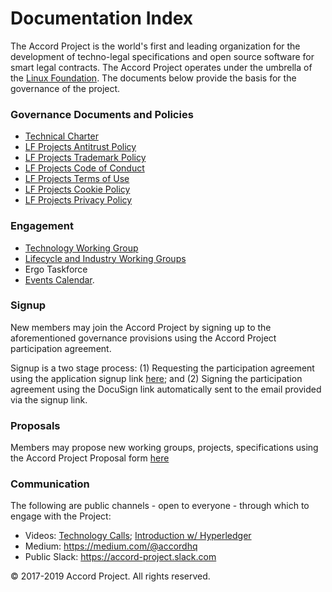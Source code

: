# Documentation Index

The Accord Project is the world's first and leading organization for the development of techno-legal specifications and open source software for smart legal contracts. The Accord Project operates under the umbrella of the [Linux Foundation][linuxfound]. The documents below provide the basis for the governance of the project.

### Governance Documents and Policies

* [Technical Charter](https://github.com/accordproject/docs/blob/master/Accord%20Project%20Technical%20Charter.pdf)
* [LF Projects Antitrust Policy](https://lfprojects.org/policies/antitrust-policy/)
* [LF Projects Trademark Policy](https://lfprojects.org/policies/trademark-policy/)
* [LF Projects Code of Conduct](https://lfprojects.org/policies/code-of-conduct/)
* [LF Projects Terms of Use](https://lfprojects.org/policies/terms-of-use/)
* [LF Projects Cookie Policy](https://lfprojects.org/cookie-policy/)
* [LF Projects Privacy Policy](https://lfprojects.org/policies/privacy-policy/)

### Engagement

* [Technology Working Group](https://www.accordproject.org/working-groups/technology/)
* [Lifecycle and Industry Working Groups](https://www.accordproject.org/liwg)
* Ergo Taskforce
* [Events Calendar](https://calendar.google.com/calendar/embed?src=accordproject.org_gktijdpnstaltatqcv6bcvr54o%40group.calendar.google.com). 

### Signup

New members may join the Accord Project by signing up to the aforementioned governance provisions using the Accord Project participation agreement. 

Signup is a two stage process: (1) Requesting the participation agreement using the application signup link [here](https://docs.google.com/forms/d/e/1FAIpQLScmPLO6vflTKFTRTJXiopCjGEvS5mMeH-ZlBnuStiQ3U4k19A/viewform); and (2) Signing the participation agreement using the DocuSign link automatically sent to the email provided via the signup link.  

### Proposals

Members may propose new working groups, projects, specifications using the Accord Project Proposal form [here](https://docs.google.com/forms/d/e/1FAIpQLScAmrZ3_BbFmUmKCh24K94O06uSe73WjsaSbUaQfK_m4z7wig/viewform)

### Communication

The following are public channels - open to everyone - through which to engage with the Project:

* Videos: [Technology Calls](https://vimeo.com/accordproject); [Introduction w/ Hyperledger](https://www.youtube.com/watch?v=2xb5bMH4-rU)
* Medium: https://medium.com/@accordhq 
* Public Slack: https://accord-project.slack.com   

© 2017-2019 Accord Project. All rights reserved. 

[linuxfound]: https://www.linuxfoundation.org
